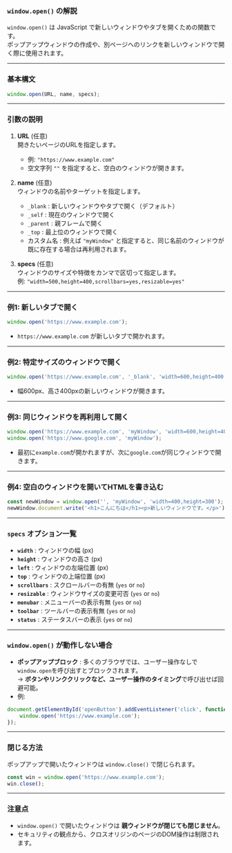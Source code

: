### `window.open()` の解説

`window.open()` は JavaScript で新しいウィンドウやタブを開くための関数です。  
ポップアップウィンドウの作成や、別ページへのリンクを新しいウィンドウで開く際に使用されます。

---

### 基本構文
```javascript
window.open(URL, name, specs);
```

---

### 引数の説明
1. **URL** (任意)  
   開きたいページのURLを指定します。  
   - 例: `"https://www.example.com"`
   - 空文字列 `""` を指定すると、空白のウィンドウが開きます。

2. **name** (任意)  
   ウィンドウの名前やターゲットを指定します。  
   - `_blank` : 新しいウィンドウやタブで開く（デフォルト）  
   - `_self` : 現在のウィンドウで開く  
   - `_parent` : 親フレームで開く  
   - `_top` : 最上位のウィンドウで開く  
   - カスタム名 : 例えば `"myWindow"` と指定すると、同じ名前のウィンドウが既に存在する場合は再利用されます。

3. **specs** (任意)  
   ウィンドウのサイズや特徴をカンマで区切って指定します。  
   例: `"width=500,height=400,scrollbars=yes,resizable=yes"`

---

### 例1: 新しいタブで開く
```javascript
window.open('https://www.example.com');
```
- `https://www.example.com` が新しいタブで開かれます。

---

### 例2: 特定サイズのウィンドウで開く
```javascript
window.open('https://www.example.com', '_blank', 'width=600,height=400');
```
- 幅600px、高さ400pxの新しいウィンドウが開きます。

---

### 例3: 同じウィンドウを再利用して開く
```javascript
window.open('https://www.example.com', 'myWindow', 'width=600,height=400');
window.open('https://www.google.com', 'myWindow');
```
- 最初に`example.com`が開かれますが、次に`google.com`が同じウィンドウで開きます。

---

### 例4: 空白のウィンドウを開いてHTMLを書き込む
```javascript
const newWindow = window.open('', 'myWindow', 'width=400,height=300');
newWindow.document.write('<h1>こんにちは</h1><p>新しいウィンドウです。</p>');
```

---

### `specs` オプション一覧
- **`width`** : ウィンドウの幅 (px)  
- **`height`** : ウィンドウの高さ (px)  
- **`left`** : ウィンドウの左端位置 (px)  
- **`top`** : ウィンドウの上端位置 (px)  
- **`scrollbars`** : スクロールバーの有無 (`yes` or `no`)  
- **`resizable`** : ウィンドウサイズの変更可否 (`yes` or `no`)  
- **`menubar`** : メニューバーの表示有無 (`yes` or `no`)  
- **`toolbar`** : ツールバーの表示有無 (`yes` or `no`)  
- **`status`** : ステータスバーの表示 (`yes` or `no`)  

---

### `window.open()` が動作しない場合
- **ポップアップブロック** : 多くのブラウザでは、ユーザー操作なしで`window.open`を呼び出すとブロックされます。  
  → **ボタンやリンククリックなど、ユーザー操作のタイミング**で呼び出せば回避可能。  
- 例:  
```javascript
document.getElementById('openButton').addEventListener('click', function() {
    window.open('https://www.example.com');
});
```

---

### 閉じる方法
ポップアップで開いたウィンドウは `window.close()` で閉じられます。  
```javascript
const win = window.open('https://www.example.com');
win.close();
```

---

### 注意点
- `window.open()` で開いたウィンドウは **親ウィンドウが閉じても閉じません**。  
- セキュリティの観点から、クロスオリジンのページのDOM操作は制限されます。
